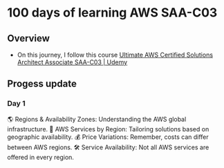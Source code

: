 # 100 days of learning AWS SAA-C03
## Overview
- On this journey, I follow this course [Ultimate AWS Certified Solutions Architect Associate SAA-C03 | Udemy](https://www.udemy.com/course/aws-certified-solutions-architect-associate-saa-c03/)

## Progess update

### Day 1
🌎 Regions & Availability Zones: Understanding the AWS global infrastructure.
🔀 AWS Services by Region: Tailoring solutions based on geographic availability.
💰 Price Variations: Remember, costs can differ between AWS regions.
🛠️ Service Availability: Not all AWS services are offered in every region.
